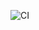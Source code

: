![CI](https://github.com/PavelSobyanin/DZ-1-Working-environment/actions/workflows/web.yml/badge.svg)
